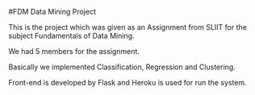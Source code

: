 #FDM Data Mining Project

This is the project which was given as an Assignment from SLIIT for the subject Fundamentals of Data Mining.

We had 5 members for the assignment.

Basically we implemented Classification, Regression and Clustering.

Front-end is developed by Flask and Heroku is used for run the system.

